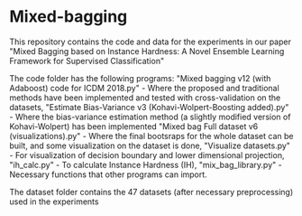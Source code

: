 # Mixed-bagging
This repository contains the code and data for the experiments in our paper "Mixed Bagging based on Instance Hardness: A Novel Ensemble Learning Framework for Supervised Classification"

The code folder has the following programs:
  "Mixed bagging v12 (with Adaboost) code for ICDM 2018.py" - Where the proposed and traditional methods have been implemented and tested with cross-validation on the datasets,
  "Estimate Bias-Variance v3 (Kohavi-Wolpert-Boosting added).py" - Where the bias-variance estimation method (a slightly modified version of Kohavi-Wolpert) has been implemented
  "Mixed bag Full dataset v6 (visualizations).py" - Where the final bootsraps for the whole dataset can be built, and some visualization on the dataset is done,
  "Visualize datasets.py" - For visualization of decision boundary and lower dimensional projection,
  "ih_calc.py" - To calculate Instance Hardness (IH),
  "mix_bag_library.py" - Necessary functions that other programs can import.

The dataset folder contains the 47 datasets (after necessary preprocessing) used in the experiments 

